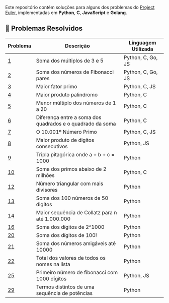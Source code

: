 Este repositório contém soluções para alguns dos problemas do [Project Euler](https://projecteuler.net/), implementadas em **Python**, **C**, **JavaScript** e **Golang**.

## 🚀 Problemas Resolvidos

| Problema | Descrição                         				  | Linguagem Utilizada |
|----------|-----------------------------------------------|---------------------|
| [1](https://projecteuler.net/problem=1)		| Soma dos múltiplos de 3 e 5											| Python, C, Go, JS	|
| [2](https://projecteuler.net/problem=2) 	| Soma dos números de Fibonacci pares								| Python, C, Go, JS	|
| [3](https://projecteuler.net/problem=3) 	| Maior fator primo														| Python, C, JS      |
| [4](https://projecteuler.net/problem=4) 	| Maior produto palindromo 											| Python, C	     		|
| [5](https://projecteuler.net/problem=5) 	| Menor múltiplo dos números de 1 a 20								| Python, C	     		|
| [6](https://projecteuler.net/problem=6) 	| Diferença entre a soma dos quadrados e o quadrado da soma	| Python, C	     		|
| [7](https://projecteuler.net/problem=7) 	| O 10.001º Número Primo												| Python, C, JS		|
| [8](https://projecteuler.net/problem=8) 	| Maior produto de digitos consecutivos							| Python, JS			|
| [9](https://projecteuler.net/problem=9) 	| Tripla pitagórica onde a + b + c = 1000							| Python					|
| [10](https://projecteuler.net/problem=10)	| Soma dos primos abaixo de 2 milhões								| Python, C				|
| [12](https://projecteuler.net/problem=12) 	| Número triangular com mais divisores								| Python					|
| [13](https://projecteuler.net/problem=13) 	| Soma dos 100 números de 50 digitos								| Python					|
| [14](https://projecteuler.net/problem=14) 	| Maior sequência de Collatz para n até 1.000.000				| Python					|
| [16](https://projecteuler.net/problem=16) 	| Soma dos dígitos de 2^1000											| Python					|
| [20](https://projecteuler.net/problem=20) 	| Soma dos dígitos de 100!												| Python					|
| [21](https://projecteuler.net/problem=21) 	| Soma dos números amigáveis até 10000								| Python					|
| [22](https://projecteuler.net/problem=22) 	| Total dos valores de todos os nomes na lista					| Python					|
| [25](https://projecteuler.net/problem=25) 	| Primeiro número de fibonacci com 1000 dígitos					| Python, JS			|
| [29](https://projecteuler.net/problem=29) 	| Termos distintos de uma sequência de potências				| Python					|